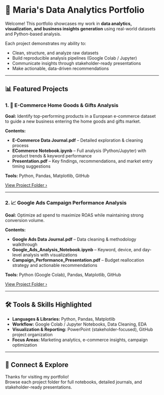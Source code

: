 # 💼 Maria's Data Analytics Portfolio  

Welcome! This portfolio showcases my work in **data analytics, visualization, and business insights generation** using real-world datasets and Python-based analysis.  

Each project demonstrates my ability to:  
- Clean, structure, and analyze raw datasets  
- Build reproducible analysis pipelines (Google Colab / Jupyter)  
- Communicate insights through stakeholder-ready presentations 
- Make actionable, data-driven recommendations  

---

## 📊 Featured Projects  

### 1. 🛒 E-Commerce Home Goods & Gifts Analysis  
**Goal:** Identify top-performing products in a European e-commerce dataset to guide a new business entering the home goods and gifts market.  

**Contents:**  
- **E-Commerce Data Journal.pdf** – Detailed exploration & cleaning process  
- **ECommerce Notebook.ipynb** – Full analysis (Python/Jupyter) with product trends & keyword performance  
- **Presentation.pdf** – Key findings, recommendations, and market entry timing suggestions  

**Tools:** Python, Pandas, Matplotlib, GitHub  

[View Project Folder ›](#)  

---

### 2. 📈 Google Ads Campaign Performance Analysis  
**Goal:** Optimize ad spend to maximize ROAS while maintaining strong conversion volume.  

**Contents:**  
- **Google Ads Data Journal.pdf** – Data cleaning & methodology walkthrough  
- **Google_Ads_Analysis_Notebook.ipynb** – Keyword, device, and day-level analysis with visualizations  
- **Campaign_Performance_Presentation.pdf** – Budget reallocation strategy and actionable recommendations  

**Tools:** Python (Google Colab), Pandas, Matplotlib, GitHub  

[View Project Folder ›](#)  

---

## 🛠 Tools & Skills Highlighted  

- **Languages & Libraries:** Python, Pandas, Matplotlib  
- **Workflow:** Google Colab / Jupyter Notebooks, Data Cleaning, EDA  
- **Visualization & Reporting:** PowerPoint (stakeholder-focused), GitHub project organization  
- **Focus Areas:** Marketing analytics, e-commerce insights, campaign optimization  

---

## 📌 Connect & Explore  

Thanks for visiting my portfolio!  
Browse each project folder for full notebooks, detailed journals, and stakeholder-ready presentations.  
